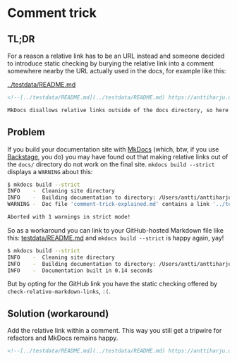 # Comment trick

## TL;DR

For a reason a relative link has to be an URL instead and someone decided to introduce static checking by burying the relative link into a comment somewhere nearby the URL actually used in the docs, for example like this:

[../testdata/README.md](../testdata/README.md)

```md
<!--[../testdata/README.md](../testdata/README.md) https://anttiharju.dev/check-relative-markdown-links/comment-trick-explained -->

MkDocs disallows relative links outside of the docs directory, so here's a GitHub one instead: https://github.com/anttiharju/check-relative-markdown-links/blob/HEAD/testdata/README.md
```

## Problem

If you build your documentation site with [MkDocs](https://www.mkdocs.org) (which, btw, if you use [Backstage](https://backstage.io), you do) you may have found out that making relative links out of the `docs/` directory do not work on the final site. `mkdocs build --strict` displays a `WARNING` about this:

```sh
$ mkdocs build --strict
INFO    -  Cleaning site directory
INFO    -  Building documentation to directory: /Users/antti/anttiharju/check-relative-markdown-links/site
WARNING -  Doc file 'comment-trick-explained.md' contains a link '../testdata/README.md', but the target is not found among documentation files.

Aborted with 1 warnings in strict mode!
```

<!--[testdata/README.md](../testdata/README.md) https://anttiharju.dev/check-relative-markdown-links/comment-trick-explained -->

So as a workaround you can link to your GitHub-hosted Markdown file like this: [testdata/README.md](https://github.com/anttiharju/check-relative-markdown-links/blob/HEAD/testdata/README.md) and `mkdocs build --strict` is happy again, yay!

```sh
$ mkdocs build --strict
INFO    -  Cleaning site directory
INFO    -  Building documentation to directory: /Users/antti/anttiharju/check-relative-markdown-links/site
INFO    -  Documentation built in 0.14 seconds
```

But by opting for the GitHub link you have the static checking offered by `check-relative-markdown-links`, `:(`.

## Solution (workaround)

Add the relative link within a comment. This way you still get a tripwire for refactors and MkDocs remains happy.

```md
<!--[../testdata/README.md](../testdata/README.md) https://anttiharju.dev/check-relative-markdown-links/comment-trick-explained -->
```
